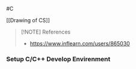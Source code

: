 #C

[[Drawing of CS]]

> [!NOTE] References
> - https://www.inflearn.com/users/865030

### Setup C/C++ Develop Envirenment

